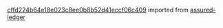 [cffd224b64e18e023c8ee0b8b52d41eccf06c409](https://github.com/insolar/assured-ledger/commit/cffd224b64e18e023c8ee0b8b52d41eccf06c409) imported from [assured-ledger](https://github.com/insolar/assured-ledger)
